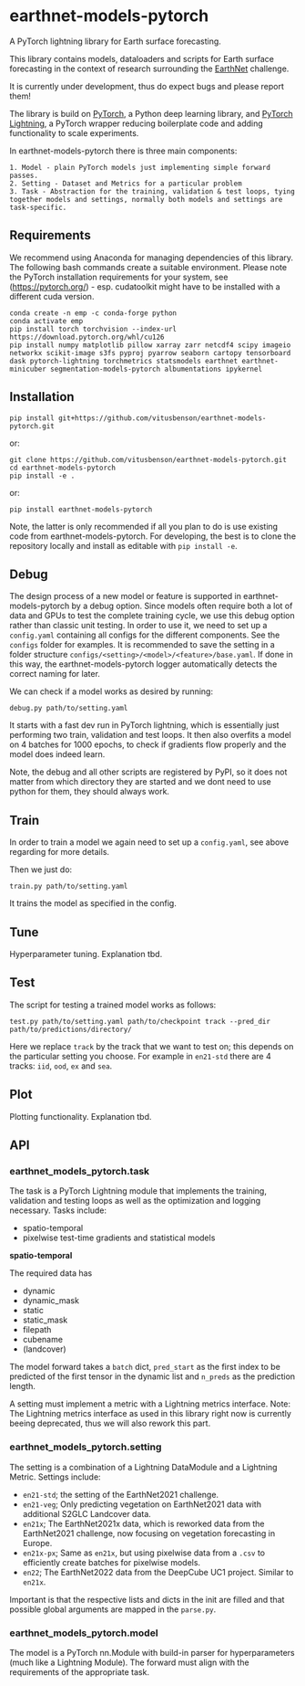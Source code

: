 # earthnet-models-pytorch

A PyTorch lightning library for Earth surface forecasting.

This library contains models, dataloaders and scripts for Earth surface forecasting in the context of research surrounding the [EarthNet](www.earthnet.tech) challenge.

It is currently under development, thus do expect bugs and please report them!

The library is build on [PyTorch](www.pytorch.org), a Python deep learning library, and [PyTorch Lightning](https://www.pytorchlightning.ai/), a PyTorch wrapper reducing boilerplate code and adding functionality to scale experiments.

In earthnet-models-pytorch there is three main components:

    1. Model - plain PyTorch models just implementing simple forward passes.
    2. Setting - Dataset and Metrics for a particular problem
    3. Task - Abstraction for the training, validation & test loops, tying together models and settings, normally both models and settings are task-specific.


## Requirements

We recommend using Anaconda for managing dependencies of this library. The following bash commands create a suitable environment. Please note the PyTorch installation requirements for your system, see (https://pytorch.org/) - esp. cudatoolkit might have to be installed with a different cuda version.

```
conda create -n emp -c conda-forge python 
conda activate emp
pip install torch torchvision --index-url https://download.pytorch.org/whl/cu126
pip install numpy matplotlib pillow xarray zarr netcdf4 scipy imageio networkx scikit-image s3fs pyproj pyarrow seaborn cartopy tensorboard dask pytorch-lightning torchmetrics statsmodels earthnet earthnet-minicuber segmentation-models-pytorch albumentations ipykernel
```

## Installation

```
pip install git+https://github.com/vitusbenson/earthnet-models-pytorch.git
```
or:
```
git clone https://github.com/vitusbenson/earthnet-models-pytorch.git
cd earthnet-models-pytorch
pip install -e .
```
or:
```
pip install earthnet-models-pytorch
```

Note, the latter is only recommended if all you plan to do is use existing code from earthnet-models-pytorch. For developing, the best is to clone the repository locally and install as editable with `pip install -e`.

## Debug

The design process of a new model or feature is supported in earthnet-models-pytorch by a debug option. Since models often require both a lot of data and GPUs to test the complete training cycle, we use this debug option rather than classic unit testing.
In order to use it, we need to set up a `config.yaml` containing all configs for the different components. See the `configs` folder for examples. It is recommended to save the setting in a folder structure `configs/<setting>/<model>/<feature>/base.yaml`. If done in this way, the earthnet-models-pytorch logger automatically detects the correct naming for later.

We can check if a model works as desired by running:
```
debug.py path/to/setting.yaml
```

It starts with a fast dev run in PyTorch lightning, which is essentially just performing two train, validation and test loops. It then also overfits a model on 4 batches for 1000 epochs, to check if gradients flow properly and the model does indeed learn. 

Note, the debug and all other scripts are registered by PyPI, so it does not matter from which directory they are started and we dont need to use python for them, they should always work.

## Train

In order to train a model we again need to set up a `config.yaml`, see above regarding for more details.

Then we just do:
```
train.py path/to/setting.yaml
```

It trains the model as specified in the config.

## Tune

Hyperparameter tuning. Explanation tbd.

## Test

The script for testing a trained model works as follows:
```
test.py path/to/setting.yaml path/to/checkpoint track --pred_dir path/to/predictions/directory/
```

Here we replace `track` by the track that we want to test on; this depends on the particular setting you choose. For example in `en21-std` there are 4 tracks: `iid`, `ood`, `ex` and `sea`.

## Plot

Plotting functionality. Explanation tbd.

## API

### **earthnet_models_pytorch.task**

The task is a PyTorch Lightning module that implements the training, validation and testing loops as well as the optimization and logging necessary. Tasks include:
- spatio-temporal
- pixelwise test-time gradients and statistical models

**spatio-temporal**

The required data has

- dynamic
- dynamic_mask
- static
- static_mask
- filepath
- cubename
- (landcover)

The model forward takes a `batch` dict, `pred_start` as the first index to be predicted of the first tensor in the dynamic list and `n_preds` as the prediction length.

A setting must implement a metric with a Lightning metrics interface. Note: The Lightning metrics interface as used in this library right now is currently beeing deprecated, thus we will also rework this part.


### **earthnet_models_pytorch.setting**

The setting is a combination of a Lightning DataModule and a Lightning Metric. Settings include:

- `en21-std`; the setting of the EarthNet2021 challenge.
- `en21-veg`; Only predicting vegetation on EarthNet2021 data with additional S2GLC Landcover data.
- `en21x`; The EarthNet2021x data, which is reworked data from the EarthNet2021 challenge, now focusing on vegetation forecasting in Europe.
- `en21x-px`; Same as `en21x`, but using pixelwise data from a `.csv` to efficiently create batches for pixelwise models.
- `en22`; The EarthNet2022 data from the DeepCube UC1 project. Similar to `en21x`.


Important is that the respective lists and dicts in the init are filled and that possible global arguments are mapped in the `parse.py`.


### **earthnet_models_pytorch.model**

The model is a PyTorch nn.Module with build-in parser for hyperparameters (much like a Lightning Module). The forward must align with the requirements of the appropriate task.
